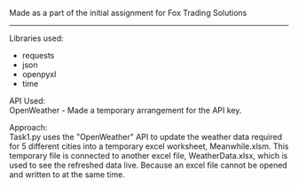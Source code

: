 Made as a part of the initial assignment for Fox Trading Solutions  
___________________________________________________________________
  
Libraries used:  
* requests  
* json  
* openpyxl  
* time  
  
API Used:  
OpenWeather - Made a temporary arrangement for the API key.  
  
Approach:  
Task1.py uses the "OpenWeather" API to update the weather data required for 5 different cities into a temporary excel
worksheet, Meanwhile.xlsm. This temporary file is connected to another excel file, WeatherData.xlsx, which is used to 
see the refreshed data live. Because an excel file cannot be opened and written to at the same time.
